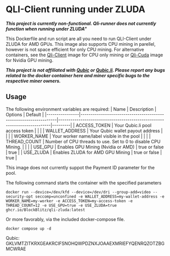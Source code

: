 # QLI-Client running under ZLUDA

***This project is currently non-functional. Qli-runner does not currently function when running under ZLUDA"***

This Dockerfile and run script are all you need to run QLI-Client under ZLUDA for AMD GPUs. This image also supports CPU mining in parellel, however is not space efficient for only CPU mining. For alternative containers, see the [Qli-Client](https://github.com/BlockBlitz/qli-client-docker) image for CPU only mining or [Qli-Cuda](https://github.com/BlockBlitz/qli-cuda-docker) image for Nvidia GPU mining. 

***This project is not affiliated with [Qubic](http://discord.gg/qubic) or [Qubic.li](https://qubic.li/). Please report any bugs related to the docker container here and miner specific bugs to the respective miner owners.***

## Usage

The following environment variables are required:
| Name           | Description                                                      | Options                                                                  | Default |
|----------------|------------------------------------------------------------------|--------------------------------------------------------------------------|---------|
| ACCESS_TOKEN    | Your Qubic.li pool access token                                 |                                                                          |         |
| WALLET_ADDRESS  | Your Qubic wallet payout address                                |                                                                          |         |
| WORKER_NAME     | Your worker name/label visible in the pool                      |                                                                          |         | 
| THREAD_COUNT    | Number of CPU threads to use. Set to 0 to disable CPU Mining.   |                                                                          |         | 
| USE_GPU         | Enables GPU Mining (Nvidia or AMD)                              | true or false                                                            | true    | 
| USE_ZLUDA       | Enables ZLUDA for AMD GPU Mining                                | true or false                                                            | true    | 

This image does not currently suppot the Payment ID parameter for the pool.

The following command starts the container with the specified parameters

`docker run --device=/dev/kfd --device=/dev/dri --group-add=video --security-opt seccomp=unconfined -e WALLET_ADDRESS=my-wallet-address -e WORKER_NAME=my-worker -e ACCESS_TOKEN=my-access-token -e THREAD_COUNT=12 -e USE_GPU=true -e USE_ZLUDA=true ghcr.io/BlockBlitz/qli-zluda:latest`

Or more favorably, via the included docker-compose file.

`docker compose up -d`

Qubic: GKLVMTZITKRXGEAKRCIFSNOHQWPDZNXJOAAEXMRIEFYQENRQZOTZBGMCWRAE
